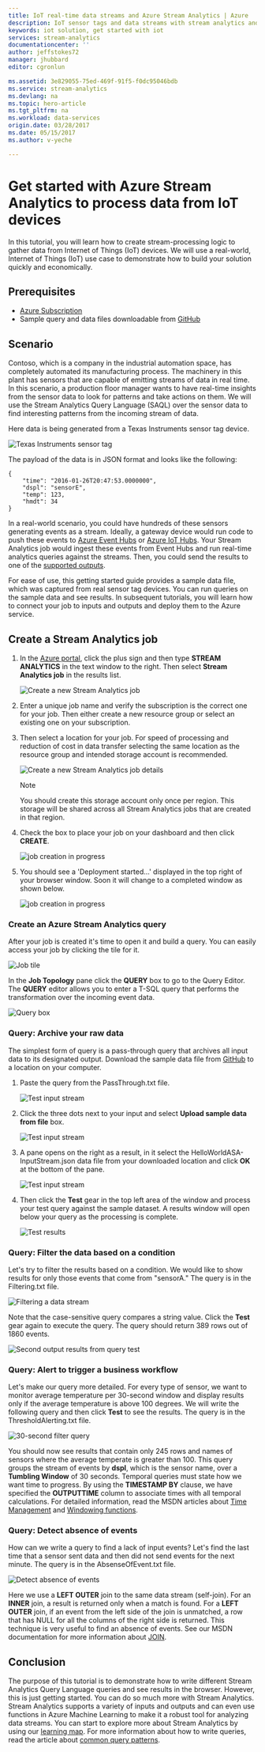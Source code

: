 ```yaml
---
title: IoT real-time data streams and Azure Stream Analytics | Azure
description: IoT sensor tags and data streams with stream analytics and real-time data processing
keywords: iot solution, get started with iot
services: stream-analytics
documentationcenter: ''
author: jeffstokes72
manager: jhubbard
editor: cgronlun

ms.assetid: 3e829055-75ed-469f-91f5-f0dc95046bdb
ms.service: stream-analytics
ms.devlang: na
ms.topic: hero-article
ms.tgt_pltfrm: na
ms.workload: data-services
origin.date: 03/28/2017
ms.date: 05/15/2017
ms.author: v-yeche

---
```

# Get started with Azure Stream Analytics to process data from IoT devices
In this tutorial, you will learn how to create stream-processing logic to gather data from Internet of Things (IoT) devices. We will use a real-world, Internet of Things (IoT) use case to demonstrate how to build your solution quickly and economically.

## Prerequisites
* [Azure Subscription](https://www.azure.cn/pricing/1rmb-trial/)
* Sample query and data files downloadable from [GitHub](https://github.com/Azure/azure-stream-analytics/tree/master/Samples/GettingStarted)

## Scenario
Contoso, which is a company in the industrial automation space, has completely automated its manufacturing process. The machinery in this plant has sensors that are capable of emitting streams of data in real time. In this scenario, a production floor manager wants to have real-time insights from the sensor data to look for patterns and take actions on them. We will use the Stream Analytics Query Language (SAQL) over the sensor data to find interesting patterns from the incoming stream of data.

Here data is being generated from a Texas Instruments sensor tag device.

![Texas Instruments sensor tag](./media/stream-analytics-get-started-with-iot-devices/stream-analytics-get-started-with-iot-devices-01.jpg)

The payload of the data is in JSON format and looks like the following:

    {
        "time": "2016-01-26T20:47:53.0000000",  
        "dspl": "sensorE",  
        "temp": 123,  
        "hmdt": 34  
    }  

In a real-world scenario, you could have hundreds of these sensors generating events as a stream. Ideally, a gateway device would run code to push these events to [Azure Event Hubs](https://www.azure.cn/home/features/event-hubs/) or [Azure IoT Hubs](https://www.azure.cn/home/features/iot-hub/). Your Stream Analytics job would ingest these events from Event Hubs and run real-time analytics queries against the streams. Then, you could send the results to one of the [supported outputs](stream-analytics-define-outputs.md).

For ease of use, this getting started guide provides a sample data file, which was captured from real sensor tag devices. You can run queries on the sample data and see results. In subsequent tutorials, you will learn how to connect your job to inputs and outputs and deploy them to the Azure service.

## Create a Stream Analytics job
1. In the [Azure portal](http://portal.azure.cn), click the plus sign and then type **STREAM ANALYTICS** in the text window to the right. Then select **Stream Analytics job** in the results list.

    ![Create a new Stream Analytics job](./media/stream-analytics-get-started-with-iot-devices/stream-analytics-get-started-with-iot-devices-02.png)
2. Enter a unique job name and verify the subscription is the correct one for your job. Then either create a new resource group or select an existing one on your subscription.
3. Then select a location for your job. For speed of processing and reduction of cost in data transfer selecting the same location as the resource group and intended storage account is recommended.

    ![Create a new Stream Analytics job details](./media/stream-analytics-get-started-with-iot-devices/stream-analytics-get-started-with-iot-devices-03.png)

    > [!NOTE]
    > You should create this storage account only once per region. This storage will be shared across all Stream Analytics jobs that are created in that region.
    > 
    > 
4. Check the box to place your job on your dashboard and then click **CREATE**.

    ![job creation in progress](./media/stream-analytics-get-started-with-iot-devices/stream-analytics-get-started-with-iot-devices-03a.png)
5. You should see a 'Deployment started...' displayed in the top right of your browser window. Soon it will change to a completed window as shown below.

    ![job creation in progress](./media/stream-analytics-get-started-with-iot-devices/stream-analytics-get-started-with-iot-devices-03b.png)

### Create an Azure Stream Analytics query
After your job is created it's time to open it and build a query. You can easily access your job by clicking the tile for it.

![Job tile](./media/stream-analytics-get-started-with-iot-devices/stream-analytics-get-started-with-iot-devices-04.png)

In the **Job Topology** pane click the **QUERY** box to go to the Query Editor. The **QUERY** editor allows you to enter a T-SQL query that performs the transformation over the incoming event data.

![Query box](./media/stream-analytics-get-started-with-iot-devices/stream-analytics-get-started-with-iot-devices-05.png)

### Query: Archive your raw data
The simplest form of query is a pass-through query that archives all input data to its designated output. Download the sample data file from [GitHub](https://aka.ms/azure-stream-analytics-get-started-iot) to a location on your computer. 

1. Paste the query from the PassThrough.txt file. 

    ![Test input stream](./media/stream-analytics-get-started-with-iot-devices/stream-analytics-get-started-with-iot-devices-06.png)
2. Click the three dots next to your input and select **Upload sample data from file** box.

    ![Test input stream](./media/stream-analytics-get-started-with-iot-devices/stream-analytics-get-started-with-iot-devices-06a.png)
3. A pane opens on the right as a result, in it select the HelloWorldASA-InputStream.json data file from your downloaded location and click **OK** at the bottom of the pane.

    ![Test input stream](./media/stream-analytics-get-started-with-iot-devices/stream-analytics-get-started-with-iot-devices-06b.png)
4. Then click the **Test** gear in the top left area of the window and process your test query against the sample dataset. A results window will open below your query as the processing is complete.

    ![Test results](./media/stream-analytics-get-started-with-iot-devices/stream-analytics-get-started-with-iot-devices-07.png)

### Query: Filter the data based on a condition
Let's try to filter the results based on a condition. We would like to show results for only those events that come from "sensorA." The query is in the Filtering.txt file.

![Filtering a data stream](./media/stream-analytics-get-started-with-iot-devices/stream-analytics-get-started-with-iot-devices-08.png)

Note that the case-sensitive query compares a string value. Click the **Test** gear again to execute the query. The query should return 389 rows out of 1860 events.

![Second output results from query test](./media/stream-analytics-get-started-with-iot-devices/stream-analytics-get-started-with-iot-devices-09.png)

### Query: Alert to trigger a business workflow
Let's make our query more detailed. For every type of sensor, we want to monitor average temperature per 30-second window and display results only if the average temperature is above 100 degrees. We will write the following query and then click **Test** to see the results. The query is in the ThresholdAlerting.txt file.

![30-second filter query](./media/stream-analytics-get-started-with-iot-devices/stream-analytics-get-started-with-iot-devices-10.png)

You should now see results that contain only 245 rows and names of sensors where the average temperate is greater than 100. This query groups the stream of events by **dspl**, which is the sensor name, over a **Tumbling Window** of 30 seconds. Temporal queries must state how we want time to progress. By using the **TIMESTAMP BY** clause, we have specified the **OUTPUTTIME** column to associate times with all temporal calculations. For detailed information, read the MSDN articles about [Time Management](https://msdn.microsoft.com/library/azure/mt582045.aspx) and [Windowing functions](https://msdn.microsoft.com/library/azure/dn835019.aspx).

### Query: Detect absence of events
How can we write a query to find a lack of input events? Let's find the last time that a sensor sent data and then did not send events for the next minute. The query is in the AbsenseOfEvent.txt file.

![Detect absence of events](./media/stream-analytics-get-started-with-iot-devices/stream-analytics-get-started-with-iot-devices-11.png)

Here we use a **LEFT OUTER** join to the same data stream (self-join). For an **INNER** join, a result is returned only when a match is found.  For a **LEFT OUTER** join, if an event from the left side of the join is unmatched, a row that has NULL for all the columns of the right side is returned. This technique is very useful to find an absence of events. See our MSDN documentation for more information about [JOIN](https://msdn.microsoft.com/library/azure/dn835026.aspx).

## Conclusion
The purpose of this tutorial is to demonstrate how to write different Stream Analytics Query Language queries and see results in the browser. However, this is just getting started. You can do so much more with Stream Analytics. Stream Analytics supports a variety of inputs and outputs and can even use functions in Azure Machine Learning to make it a robust tool for analyzing data streams. You can start to explore more about Stream Analytics by using our [learning map](https://azure.microsoft.com/documentation/learning-paths/stream-analytics/). For more information about how to write queries, read the article about [common query patterns](stream-analytics-stream-analytics-query-patterns.md).